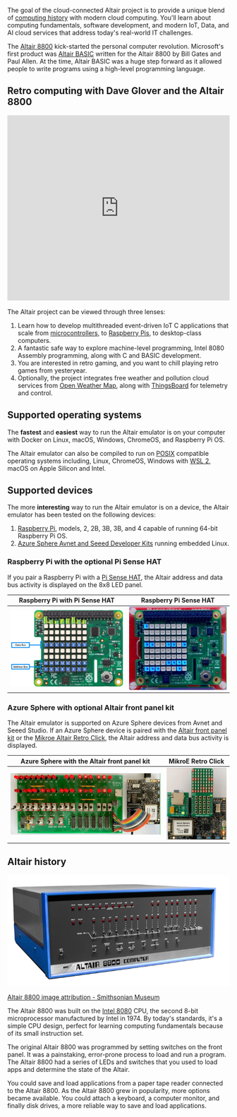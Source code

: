 The goal of the cloud-connected Altair project is to provide a unique blend of [computing history](https://en.wikipedia.org/wiki/Retrocomputing) with modern cloud computing. You'll learn about computing fundamentals, software development, and modern IoT, Data, and AI cloud services that address today's real-world IT challenges.

The [Altair 8800](https://en.wikipedia.org/wiki/Altair_8800?azure-portal=true) kick-started the personal computer revolution. Microsoft's first product was [Altair BASIC](https://en.wikipedia.org/wiki/Altair_BASIC?azure-portal=true) written for the Altair 8800 by Bill Gates and Paul Allen. At the time, Altair BASIC was a huge step forward as it allowed people to write programs using a high-level programming language.

<!-- ## Get started docs

Head to [Get started](/start/Deploy) to learn how to deploy and run the Altair 8800 emulator. -->

## Retro computing with Dave Glover and the Altair 8800

<iframe width="100%" height="420" src="https://www.youtube.com/embed/fSz5lTaXS0E" title="YouTube video player" frameborder="0" allow="accelerometer; autoplay; clipboard-write; encrypted-media; gyroscope; picture-in-picture" allowfullscreen></iframe>

The Altair project can be viewed through three lenses:

1. Learn how to develop multithreaded event-driven IoT C applications that scale from [microcontrollers](https://en.wikipedia.org/wiki/Microcontroller), to [Raspberry Pis](https://en.wikipedia.org/wiki/Raspberry_Pi), to desktop-class computers.
1. A fantastic safe way to explore machine-level programming, Intel 8080 Assembly programming, along with C and BASIC development.
1. You are interested in retro gaming, and you want to chill playing retro games from yesteryear.
2. Optionally, the project integrates free weather and pollution cloud services from [Open Weather Map](http://openweathermap.org), along with [ThingsBoard](https://thingsboard.io/) for telemetry and control.

## Supported operating systems

The **fastest** and **easiest** way to run the Altair emulator is on your computer with Docker on Linux, macOS, Windows, ChromeOS, and Raspberry Pi OS.

The Altair emulator can also be compiled to run on [POSIX](https://en.wikipedia.org/wiki/POSIX) compatible operating systems including, Linux, ChromeOS, Windows with [WSL 2](https://docs.microsoft.com/en-us/windows/wsl/install), macOS on Apple Silicon and Intel.

## Supported devices

The more **interesting** way to run the Altair emulator is on a device, the Altair emulator has been tested on the following devices:

1. [Raspberry Pi](https://www.raspberrypi.org/), models, 2, 2B, 3B, 3B, and 4 capable of running 64-bit Raspberry Pi OS.
2. [Azure Sphere Avnet and Seeed Developer Kits](https://azure.microsoft.com/services/azure-sphere/) running embedded Linux.

### Raspberry Pi with the optional Pi Sense HAT

If you pair a Raspberry Pi with a [Pi Sense HAT](https://www.raspberrypi.com/products/sense-hat/), the Altair address and data bus activity is displayed on the 8x8 LED panel.

| Raspberry Pi with Pi Sense HAT  | Raspberry Pi Sense HAT |
|--|--|
| ![The image shows the address and data bus LEDs](./img/raspberry_pi_sense_hat_map.png) | ![The gif shows the address and data bus LEDs in action](./img/raspberry_pi_sense_hat.gif) |

### Azure Sphere with optional Altair front panel kit

The Altair emulator is supported on Azure Sphere devices from Avnet and Seeed Studio. If an Azure Sphere device is paired with the [Altair front panel kit](https://github.com/AzureSphereCloudEnabledAltair8800/AzureSphereAltair8800.Hardware) or the [Mikroe Altair Retro Click](https://www.mikroe.com/blog/8800-retro-click), the Altair address and data bus activity is displayed.

| Azure Sphere with the Altair front panel kit | MikroE Retro Click |
|--|--|
| ![The gif shows the Altair on Azure Sphere with the Altair front panel](./img/altair_on_sphere.gif) | ![The gif shows the address and data bus LEDs in action](./img/avnet_retro_click.gif) |

## Altair history

![The image shows the Altair 8800](./img/altair-8800-smithsonian-museum.png)

[Altair 8800 image attribution - Smithsonian Museum](https://commons.wikimedia.org/wiki/File:Altair_8800,_Smithsonian_Museum.jpg)

The Altair 8800 was built on the [Intel 8080](https://en.wikipedia.org/wiki/Intel_8080?azure-portal=true) CPU, the second 8-bit microprocessor manufactured by Intel in 1974. By today's standards, it's a simple CPU design, perfect for learning computing fundamentals because of its small instruction set.

The original Altair 8800 was programmed by setting switches on the front panel. It was a painstaking, error-prone process to load and run a program. The Altair 8800 had a series of LEDs and switches that you used to load apps and determine the state of the Altair.

You could save and load applications from a paper tape reader connected to the Altair 8800. As the Altair 8800 grew in popularity, more options became available. You could attach a keyboard, a computer monitor, and finally disk drives, a more reliable way to save and load applications.
